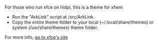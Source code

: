 For those who run xfce on hidpi, this is a theme for xfwm

- Run the "ArkLink" script at /src/ArkLink.
- Copy the entire theme folder to your local (~/.local/share/themes) or system (/usr/share/themes) theme folder.

For more info, [go to xfce's site](https://wiki.xfce.org/howto/install_new_themes)
